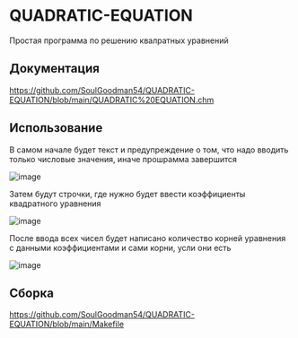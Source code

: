 # QUADRATIC-EQUATION
  Простая программа по решению квалратных уравнений



## Документация


https://github.com/SoulGoodman54/QUADRATIC-EQUATION/blob/main/QUADRATIC%20EQUATION.chm
  

## Использование

В самом начале будет текст и предупреждение о том, что надо вводить только числовые значения, иначе прошрамма завершится


![image](https://user-images.githubusercontent.com/111996683/187026820-21720d61-aaac-4634-b763-8e0d22458b66.png)

Затем будут строчки, где нужно будет ввести коэффициенты квадратного уравнения


![image](https://user-images.githubusercontent.com/111996683/187027005-ff116eb5-584f-4a02-bfc2-62a408a1fee5.png)

После ввода всех чисел будет написано количество корней уравнения с данными коэффициентами и сами корни, усли они есть


![image](https://user-images.githubusercontent.com/111996683/187027110-eefbce3c-c194-44b9-b977-9502ba4b072f.png)

## Сборка

https://github.com/SoulGoodman54/QUADRATIC-EQUATION/blob/main/Makefile

